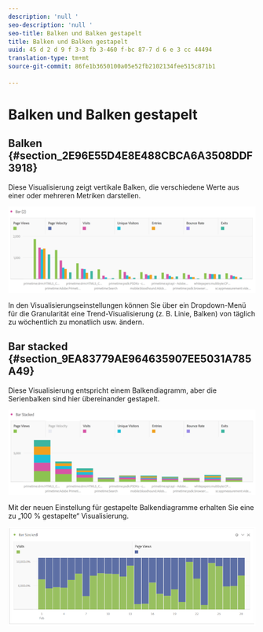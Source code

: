 ```yaml
---
description: 'null '
seo-description: 'null '
seo-title: Balken und Balken gestapelt
title: Balken und Balken gestapelt
uuid: 45 d 2 d 9 f 3-3 fb 3-460 f-bc 87-7 d 6 e 3 cc 44494
translation-type: tm+mt
source-git-commit: 86fe1b3650100a05e52fb2102134fee515c871b1

---
```



# Balken und Balken gestapelt

## Balken {#section_2E96E55D4E8E488CBCA6A3508DDF3918}

Diese Visualisierung zeigt vertikale Balken, die verschiedene Werte aus einer oder mehreren Metriken darstellen.

![](assets/bar.png)

In den Visualisierungseinstellungen können Sie über ein Dropdown-Menü für die Granularität eine Trend-Visualisierung (z. B. Linie, Balken) von täglich zu wöchentlich zu monatlich usw. ändern.

## Bar stacked {#section_9EA83779AE964635907EE5031A785A49}

Diese Visualisierung entspricht einem Balkendiagramm, aber die Serienbalken sind hier übereinander gestapelt.

![](assets/bar-stacked.png)

Mit der neuen Einstellung für gestapelte Balkendiagramme erhalten Sie eine zu „100 % gestapelte“ Visualisierung.

![](assets/stacked_100_percent.png)

